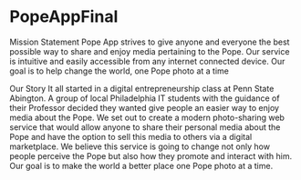 # PopeAppFinal

Mission Statement
    Pope App strives to give anyone and everyone the best possible way to share and enjoy media pertaining to the Pope. Our service is intuitive and easily accessible from any internet connected device. Our goal is to help change the world, one Pope photo at a time

Our Story 
    It all started in a digital entrepreneurship class at Penn State Abington. A group of local Philadelphia IT students with the guidance of their Professor decided they wanted give people an easier way to enjoy media about the Pope. We set out to create a modern photo-sharing web service that would allow anyone to share their personal media about the Pope and have the option to sell this media to others via a digital marketplace. We believe this service is going to change not only how people perceive the Pope but also how they promote and interact with him. Our goal is to make the world a better place one Pope photo at a time.
